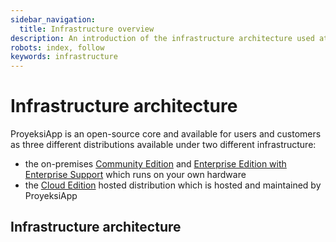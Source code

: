 ```yaml
---
sidebar_navigation:
  title: Infrastructure overview
description: An introduction of the infrastructure architecture used at ProyeksiApp.
robots: index, follow
keywords: infrastructure
---
```


# Infrastructure architecture

ProyeksiApp is an open-source core and available for users and customers as three different distributions available under two different infrastructure:

- the on-premises [Community Edition](https://www.openproject.org/download-and-installation/) and [Enterprise Edition with Enterprise Support](https://www.openproject.org/enterprise-edition/) which runs on your own hardware
- the [Cloud Edition](https://www.openproject.org/hosting/) hosted distribution which is hosted and maintained by ProyeksiApp


## Infrastructure architecture

